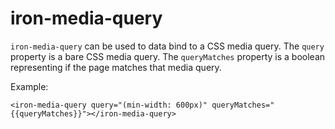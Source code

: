 # iron-media-query

`iron-media-query` can be used to data bind to a CSS media query.
The `query` property is a bare CSS media query.
The `queryMatches` property is a boolean representing if the page matches that media query.

Example:

    <iron-media-query query="(min-width: 600px)" queryMatches="{{queryMatches}}"></iron-media-query>
